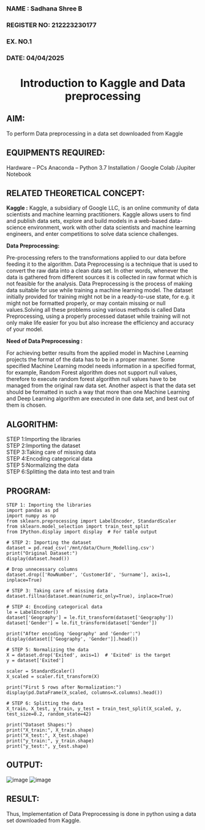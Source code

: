 <H3>NAME : Sadhana Shree B</H3>
<H3>REGISTER NO: 212223230177</H3>
<H3>EX. NO.1</H3>
<H3>DATE: 04/04/2025</H3>
<H1 ALIGN =CENTER> Introduction to Kaggle and Data preprocessing</H1>

## AIM:

To perform Data preprocessing in a data set downloaded from Kaggle

## EQUIPMENTS REQUIRED:
Hardware – PCs
Anaconda – Python 3.7 Installation / Google Colab /Jupiter Notebook

## RELATED THEORETICAL CONCEPT:

**Kaggle :**
Kaggle, a subsidiary of Google LLC, is an online community of data scientists and machine learning practitioners. Kaggle allows users to find and publish data sets, explore and build models in a web-based data-science environment, work with other data scientists and machine learning engineers, and enter competitions to solve data science challenges.

**Data Preprocessing:**

Pre-processing refers to the transformations applied to our data before feeding it to the algorithm. Data Preprocessing is a technique that is used to convert the raw data into a clean data set. In other words, whenever the data is gathered from different sources it is collected in raw format which is not feasible for the analysis.
Data Preprocessing is the process of making data suitable for use while training a machine learning model. The dataset initially provided for training might not be in a ready-to-use state, for e.g. it might not be formatted properly, or may contain missing or null values.Solving all these problems using various methods is called Data Preprocessing, using a properly processed dataset while training will not only make life easier for you but also increase the efficiency and accuracy of your model.

**Need of Data Preprocessing :**

For achieving better results from the applied model in Machine Learning projects the format of the data has to be in a proper manner. Some specified Machine Learning model needs information in a specified format, for example, Random Forest algorithm does not support null values, therefore to execute random forest algorithm null values have to be managed from the original raw data set.
Another aspect is that the data set should be formatted in such a way that more than one Machine Learning and Deep Learning algorithm are executed in one data set, and best out of them is chosen.


## ALGORITHM:
STEP 1:Importing the libraries<BR>
STEP 2:Importing the dataset<BR>
STEP 3:Taking care of missing data<BR>
STEP 4:Encoding categorical data<BR>
STEP 5:Normalizing the data<BR>
STEP 6:Splitting the data into test and train<BR>

##  PROGRAM:

```
STEP 1: Importing the libraries
import pandas as pd
import numpy as np
from sklearn.preprocessing import LabelEncoder, StandardScaler
from sklearn.model_selection import train_test_split
from IPython.display import display  # For table output

# STEP 2: Importing the dataset
dataset = pd.read_csv('/mnt/data/Churn_Modelling.csv')
print("Original Dataset:")
display(dataset.head())

# Drop unnecessary columns
dataset.drop(['RowNumber', 'CustomerId', 'Surname'], axis=1, inplace=True)

# STEP 3: Taking care of missing data
dataset.fillna(dataset.mean(numeric_only=True), inplace=True)

# STEP 4: Encoding categorical data
le = LabelEncoder()
dataset['Geography'] = le.fit_transform(dataset['Geography'])
dataset['Gender'] = le.fit_transform(dataset['Gender'])

print("After encoding 'Geography' and 'Gender':")
display(dataset[['Geography', 'Gender']].head())

# STEP 5: Normalizing the data
X = dataset.drop('Exited', axis=1)  # 'Exited' is the target
y = dataset['Exited']

scaler = StandardScaler()
X_scaled = scaler.fit_transform(X)

print("First 5 rows after Normalization:")
display(pd.DataFrame(X_scaled, columns=X.columns).head())

# STEP 6: Splitting the data
X_train, X_test, y_train, y_test = train_test_split(X_scaled, y, test_size=0.2, random_state=42)

print("Dataset Shapes:")
print("X_train:", X_train.shape)
print("X_test:", X_test.shape)
print("y_train:", y_train.shape)
print("y_test:", y_test.shape)
```

## OUTPUT:

![image](https://github.com/user-attachments/assets/4b31f512-5b69-4005-8da3-007518ced401)
![image](https://github.com/user-attachments/assets/6baa2d5a-ab18-4b69-bc86-76e42b73a7c1)




## RESULT:
Thus, Implementation of Data Preprocessing is done in python  using a data set downloaded from Kaggle.


